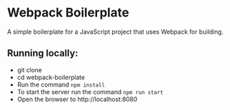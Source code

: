 # Webpack Boilerplate

A simple boilerplate for a JavaScript project that uses Webpack for building.


## Running locally:
- git clone
- cd webpack-boilerplate
- Run the command `npm install`
- To start the server run the command `npm run start`
- Open the browser to http://localhost:8080
